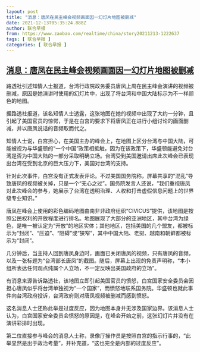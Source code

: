 ```yaml
---
layout: post
title: "消息：唐凤在民主峰会视频画面因一幻灯片地图被删减"
date: 2021-12-13T05:35:24.888Z
author: 联合早报
from: https://www.zaobao.com/realtime/china/story20211213-1222637
tags: [ 联合早报 ]
categories: [ 联合早报 ]
---
```

<!--1639391940000-->
[消息：唐凤在民主峰会视频画面因一幻灯片地图被删减](https://www.zaobao.com/realtime/china/story20211213-1222637)
------

<div>
<p>路透社引述知情人士报道，台湾行政院政务委员唐凤上周在民主峰会演讲的视频被删减，原因是她演讲时使用的幻灯片中，出现了将台湾和中国大陆标示为不一样颜色的地图。</p><p>据路透社报道，该名知情人士透露，这张地图在她的视频中出现了大约一分钟，且引起了美国官员的惊愕，于是在白宫的要求下将唐凤正在进行小组讨论的画面删减，并以唐凤说话的音频取而代之。</p><p>知情人士说，白宫担心，在美国主办的峰会上，在地图上区分台湾与中国大陆，可能被视为与华盛顿的“一个中国”政策相抵触，因为在该政策下，华盛顿能避免对台湾是否为中国大陆的一部分采取明确立场。台湾受到美国邀请出席此次峰会已表现出台湾在受到北京的巨大压力下，美国对台湾的支持。</p><section id="imu"><div id="dfp-ad-imu1">        </div></section><p>针对此次事件，白宫没有正式发表评论。不过美国国务院称，屏幕共享的“混乱”导致唐凤的视频被关掉，只是一个“无心之过”。国务院发言人还说，“我们重视唐凤对此次峰会的参与，她展示了台湾在透明治理、人权和打击虚假信息问题上的世界级专业知识。”</p><p>唐凤在峰会上使用的彩色编码地图由南非非政府组织“CIVICUS”提供，该地图是按照公民权利的开放程度进行排名。地图展现了大部分的亚洲地区，其中台湾为绿色，是唯一被认定为“开放”的地区实体；其他地区，包括美国的几个盟友，都被标示为“封闭”、“压迫”、“阻碍”或“狭窄”，其中中国大陆、老挝、越南和朝鲜都被标示为“封闭”。</p><p>几分钟后，当主持人回到唐凤身边时，画面已关闭唐凤的视频，只有唐凤的音频，以及一张标题为“台湾部长唐凤”的截图。随后，屏幕上出现的免责声明称，“本小组所表达任何观点纯属个人立场，不一定反映出美国政府的立场”。</p><div id="innity-in-post"></div><div id="dfp-ad-midarticlespecial">        </div><p>有消息来源告诉路透社，该地图立即引起美国官员的愤怒，白宫国家安全委员会因担心唐凤似乎将台湾单独视为“一个国家”，而愤怒地联系国务院。华盛顿也就此事件向台湾政府投诉，台湾政府则对唐凤视频被删减而感到愤怒。</p><p>这名消息人士还称此举是过度反应，因为地图本身并无涉及国家边界。该消息人士认为，白宫国家安全委员会愤怒的原因是，在峰会开始之前，这张幻灯片并没有在演讲彩排时出现。</p><p>第二位直接参与峰会的消息人士称，录像厅操作员是按照白宫的指示行事的，“此举显然是出于政治考量”，并补充道，“这也完全是内部的过度反应”。</p>      <div class="cx_paywall_placeholder" id="sph_cdp_40"></div>
</div>
